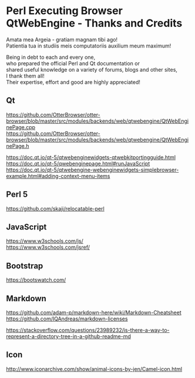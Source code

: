 # Perl Executing Browser QtWebEngine - Thanks and Credits

Amata mea Argeia - gratiam magnam tibi ago!  
Patientia tua in studiis meis computatoriis auxilium meum maximum!  

Being in debt to each and every one,  
who prepared the official Perl and Qt documentation or  
shared useful knowledge on a variety of forums, blogs and other sites,  
I thank them all!  
Their expertise, effort and good are highly appreciated!

## Qt

https://github.com/OtterBrowser/otter-browser/blob/master/src/modules/backends/web/qtwebengine/QtWebEnginePage.cpp  
https://github.com/OtterBrowser/otter-browser/blob/master/src/modules/backends/web/qtwebengine/QtWebEnginePage.h  

https://doc.qt.io/qt-5/qtwebenginewidgets-qtwebkitportingguide.html  
https://doc.qt.io/qt-5/qwebenginepage.html#runJavaScript  
https://doc.qt.io/qt-5/qtwebengine-webenginewidgets-simplebrowser-example.html#adding-context-menu-items  

## Perl 5

https://github.com/skaji/relocatable-perl  

## JavaScript

https://www.w3schools.com/js/  
https://www.w3schools.com/jsref/  

## Bootstrap

https://bootswatch.com/  

## Markdown

https://github.com/adam-p/markdown-here/wiki/Markdown-Cheatsheet  
https://github.com/IQAndreas/markdown-licenses  

https://stackoverflow.com/questions/23989232/is-there-a-way-to-represent-a-directory-tree-in-a-github-readme-md  

## Icon

http://www.iconarchive.com/show/animal-icons-by-jen/Camel-icon.html  
